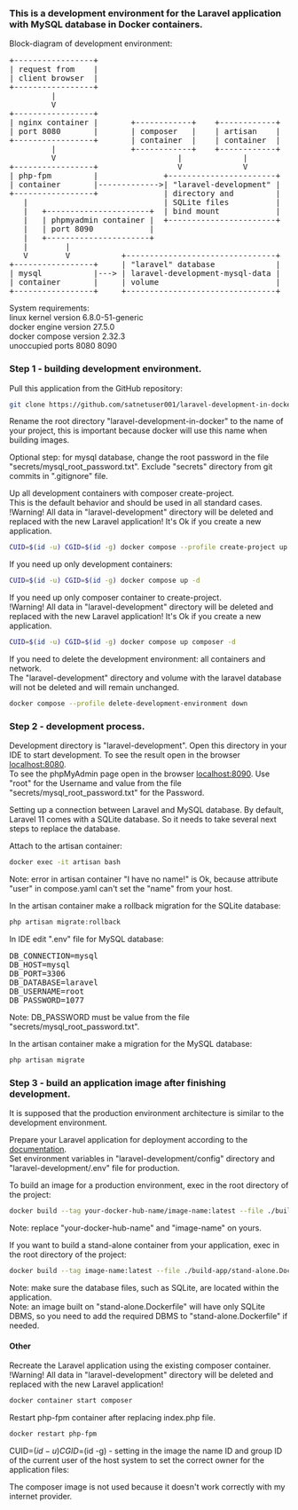 ### This is a development environment for the Laravel application with MySQL database in Docker containers.

Block-diagram of development environment:
<pre>
+-----------------+
| request from    |
| client browser  |
+-----------------+
         |
         V
+-----------------+
| nginx container |       +------------+    +------------+
| port 8080       |       | composer   |    | artisan    |
+-----------------+       | container  |    | container  |
         |                +------------+    +------------+
         V                          |             |
+-----------------+                 V             V
| php-fpm         |              +-----------------------+
| container       |------------->| "laravel-development" |
+-----------------+              | directory and         |
   |                             | SQLite files          |
   |   +----------------------+  | bind mount            |
   |   | phpmyadmin container |  +-----------------------+
   |   | port 8090            |
   |   +----------------------+
   |        |
   V        V           +--------------------------------+
+-----------------+     | "laravel" database             |
| mysql           |---> | laravel-development-mysql-data |
| container       |     | volume                         |
+-----------------+     +--------------------------------+
</pre>

System requirements:  
linux kernel version 6.8.0-51-generic  
docker engine version 27.5.0  
docker compose version 2.32.3  
unoccupied ports 8080 8090  

### Step 1 - building development environment.

Pull this application from the GitHub repository:
```bash
git clone https://github.com/satnetuser001/laravel-development-in-docker.git
```
Rename the root directory "laravel-development-in-docker" to the name of your project, this is important because docker will use this name when building images.

Optional step: for mysql database, change the root password in the file "secrets/mysql_root_password.txt". Exclude "secrets" directory from git commits in ".gitignore" file.

Up all development containers with composer create-project.  
This is the default behavior and should be used in all standard cases.  
!Warning! All data in "laravel-development" directory will be deleted and replaced with the new Laravel application! It's Ok if you create a new application.  
```bash
CUID=$(id -u) CGID=$(id -g) docker compose --profile create-project up -d
```

If you need up only development containers:  
```bash
CUID=$(id -u) CGID=$(id -g) docker compose up -d
```

If you need up only composer container to create-project.  
!Warning! All data in "laravel-development" directory will be deleted and replaced with the new Laravel application! It's Ok if you create a new application.  
```bash
CUID=$(id -u) CGID=$(id -g) docker compose up composer -d
```

If you need to delete the development environment: all containers and network.  
The "laravel-development" directory and volume with the laravel database will not be deleted and will remain unchanged.  
```bash
docker compose --profile delete-development-environment down
```

### Step 2 - development process.

Development directory is "laravel-development". Open this directory in your IDE to start development. To see the result open in the browser [localhost:8080](localhost:8080).  
To see the phpMyAdmin page open in the browser [localhost:8090](localhost:8090). Use "root" for the Username and value from the file "secrets/mysql_root_password.txt" for the Password.

Setting up a connection between Laravel and MySQL database. By default, Laravel 11 comes with a SQLite database. So it needs to take several next steps to replace the database.

Attach to the artisan container:  
```bash
docker exec -it artisan bash
```
Note: error in artisan container "I have no name!" is Ok, because attribute "user" in compose.yaml can't set the "name" from your host.

In the artisan container make a rollback migration for the SQLite database:  
```php
php artisan migrate:rollback
```

In IDE edit ".env" file for MySQL database:
<pre>
DB_CONNECTION=mysql
DB_HOST=mysql
DB_PORT=3306
DB_DATABASE=laravel
DB_USERNAME=root
DB_PASSWORD=1077
</pre>
Note: DB_PASSWORD must be value from the file "secrets/mysql_root_password.txt".

In the artisan container make a migration for the MySQL database:  
```php
php artisan migrate
```

### Step 3 - build an application image after finishing development.
It is supposed that the production environment architecture is similar to the development environment.

Prepare your Laravel application for deployment according to the [documentation](https://laravel.com/docs/11.x/deployment).  
Set environment variables in "laravel-development/config" directory and "laravel-development/.env" file for production.

To build an image for a production environment, exec in the root directory of the project:
```bash
docker build --tag your-docker-hub-name/image-name:latest --file ./build-app/production.Dockerfile .
```
Note: replace "your-docker-hub-name" and "image-name" on yours.

If you want to build a stand-alone container from your application, exec in the root directory of the project:
```bash
docker build --tag image-name:latest --file ./build-app/stand-alone.Dockerfile .
```
Note: make sure the database files, such as SQLite, are located within the application.  
Note: an image built on "stand-alone.Dockerfile" will have only SQLite DBMS, so you need to add the required DBMS to "stand-alone.Dockerfile" if needed.

#### Other
Recreate the Laravel application using the existing composer container.  
!Warning! All data in "laravel-development" directory will be deleted and replaced with the new Laravel application!
```bash
docker container start composer
```
Restart php-fpm container after replacing index.php file.  
```bash
docker restart php-fpm
```

CUID=$(id -u) CGID=$(id -g) - setting in the image the name ID and group ID of the current user of the host system to set the correct owner for the application files:

The composer image is not used because it doesn't work correctly with my internet provider.